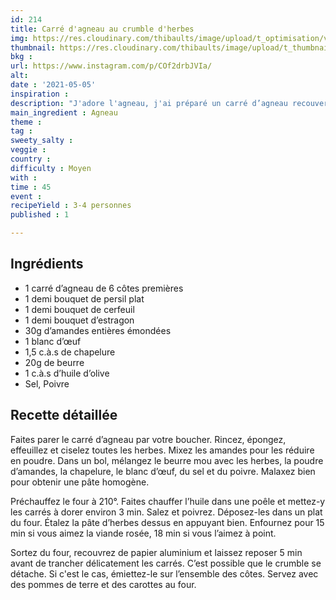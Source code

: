 ```yaml
---
id: 214
title: Carré d'agneau au crumble d'herbes
img: https://res.cloudinary.com/thibaults/image/upload/t_optimisation/v1620242004/Recipes/20210505_carres_agneau_herbes.jpg
thumbnail: https://res.cloudinary.com/thibaults/image/upload/t_thumbnail_josie/v1620242004/Recipes/20210505_carres_agneau_herbes.jpg
bkg : 
url: https://www.instagram.com/p/COf2drbJVIa/
alt: 
date : '2021-05-05'
inspiration : 
description: "J'adore l'agneau, j'ai préparé un carré d’agneau recouvert d'un crumble d’herbes accompagné carottes et pommes de terre."
main_ingredient : Agneau
theme : 
tag : 
sweety_salty : 
veggie : 
country :
difficulty : Moyen
with : 
time : 45
event : 
recipeYield : 3-4 personnes
published : 1

---
```


## Ingrédients
 - 1 carré d’agneau de 6 côtes premières
 - 1 demi bouquet de persil plat
 - 1 demi bouquet de cerfeuil
 - 1 demi bouquet d’estragon
 - 30g d’amandes entières émondées
 - 1 blanc d’œuf
 - 1,5 c.à.s de chapelure
 - 20g de beurre
 - 1 c.à.s d’huile d’olive
 - Sel, Poivre

## Recette détaillée
Faites parer le carré d’agneau par votre boucher. Rincez, épongez, effeuillez et ciselez toutes les herbes. Mixez les amandes pour les réduire en poudre. Dans un bol, mélangez le beurre mou avec les herbes, la poudre d’amandes, la chapelure, le blanc d’œuf, du sel et du poivre. Malaxez bien pour obtenir une pâte homogène.

Préchauffez le four à 210°. Faites chauffer l’huile dans une poêle et mettez-y les carrés à dorer environ 3 min. Salez et poivrez. Déposez-les dans un plat du four. Étalez la pâte d’herbes dessus en appuyant bien. Enfournez pour 15 min si vous aimez la viande rosée, 18 min si vous l’aimez à point.

Sortez du four, recouvrez de papier aluminium et laissez reposer 5 min avant de trancher délicatement les carrés. C’est possible que le crumble se détache. Si c'est le cas, émiettez-le sur l’ensemble des côtes. Servez avec des pommes de terre et des carottes au four.